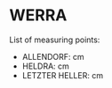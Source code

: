 # WERRA

List of measuring points:

* ALLENDORF: <Value topic="rivers/pegel-online/WERRA/ALLENDORF/measurementValue"/> cm
* HELDRA: <Value topic="rivers/pegel-online/WERRA/HELDRA/measurementValue"/> cm
* LETZTER HELLER: <Value topic="rivers/pegel-online/WERRA/LETZTER_HELLER/measurementValue"/> cm

